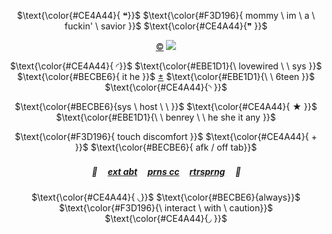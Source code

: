 <p align="center">
$\text{\color{#CE4A44}{ ❝}}$ $\text{\color{#F3D196}{ mommy \ im \ a \ fuckin' \ savior }}$ $\text{\color{#CE4A44}{❞ }}$
  
</p> 

<p align="center">
<a href="https://spookysweaterblog.tumblr.com/post/747696500096778240/">©</a> <img src="https://i.postimg.cc/BvrXcj5Z/hjg.png"/>
</p>

<div align="center">

$\text{\color{#CE4A44}{ ◜}}$ $\text{\color{#EBE1D1}{\ lovewired \ \ sys }}$ $\text{\color{#BECBE6}{ it he }}$ [±](https://pluralkit.xyz/f/pnysa) $\text{\color{#EBE1D1}{\ \ 6teen }}$ $\text{\color{#CE4A44}{◝ }}$

$\text{\color{#BECBE6}{sys \ host \ \ }}$ $\text{\color{#CE4A44}{ ★ }}$ $\text{\color{#EBE1D1}{\ \ benrey \ \ he she it any }}$

$\text{\color{#F3D196}{ touch discomfort }}$ $\text{\color{#CE4A44}{ + }}$ $\text{\color{#BECBE6}{ afk / off tab}}$

#####  💉 ㅤ[ext abt](https://rentry.co/riri) ㅤ[prns cc](https://cheriecrush.123guestbook.com/) ㅤ[rtrsprng]()ㅤ 🔪ㅤ<p/>

$\text{\color{#CE4A44}{ ◟}}$ $\text{\color{#BECBE6}{always}}$ $\text{\color{#F3D196}{\ interact \ with \ caution}}$ $\text{\color{#CE4A44}{◞ }}$ 
